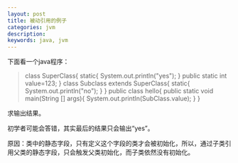 ```yaml
---
layout: post
title: 被动引用的例子
categories: jvm
description: 
keywords: java, jvm
---
```


下面看一个java程序：

>class SuperClass{
>   static{
>       System.out.println("yes");
>    }
>    public static int value=123;
>}
>class Subclass extends SuperClass{
>   static{
>       System.out.println("no");
>    }
>}
>public class hello{
>   public static void main(String [] args){
>       System.out.println(SubClass.value);
>    }
>}

求输出结果。

初学者可能会答错，其实最后的结果只会输出“yes”。

原因：类中的静态字段，只有定义这个字段的类才会被初始化，所以，通过子类引用父类的静态字段，只会触发父类初始化，而子类依然没有初始化。
